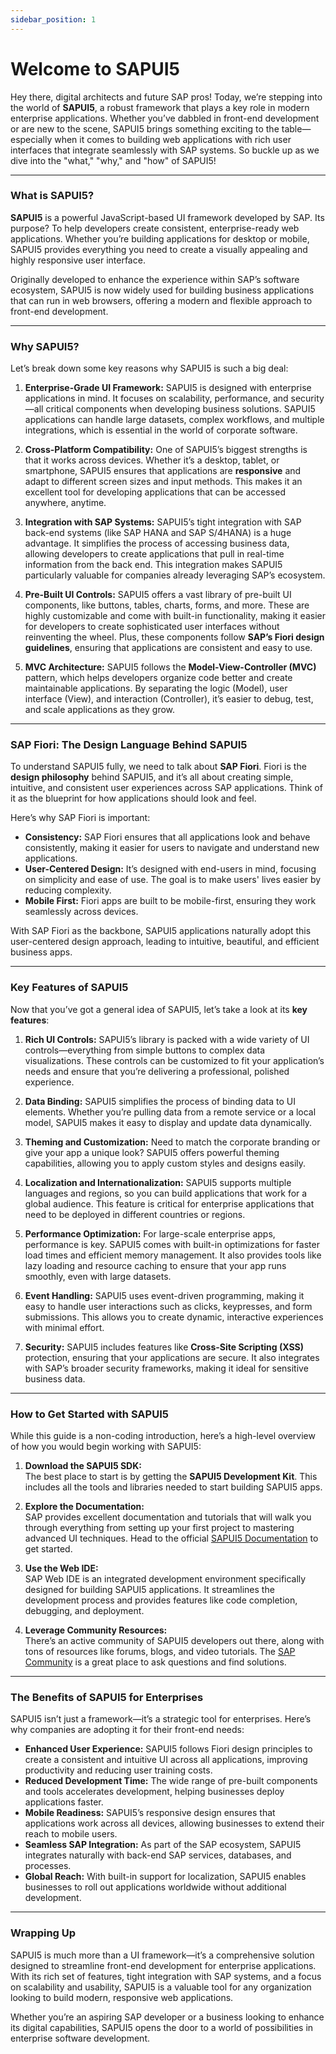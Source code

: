 ```yaml
---
sidebar_position: 1
---
```


# Welcome to SAPUI5

Hey there, digital architects and future SAP pros! Today, we’re stepping into the world of **SAPUI5**, a robust framework that plays a key role in modern enterprise applications. Whether you’ve dabbled in front-end development or are new to the scene, SAPUI5 brings something exciting to the table—especially when it comes to building web applications with rich user interfaces that integrate seamlessly with SAP systems. So buckle up as we dive into the "what," "why," and "how" of SAPUI5!

---

### What is SAPUI5?

**SAPUI5** is a powerful JavaScript-based UI framework developed by SAP. Its purpose? To help developers create consistent, enterprise-ready web applications. Whether you’re building applications for desktop or mobile, SAPUI5 provides everything you need to create a visually appealing and highly responsive user interface.

Originally developed to enhance the experience within SAP’s software ecosystem, SAPUI5 is now widely used for building business applications that can run in web browsers, offering a modern and flexible approach to front-end development.

---

### Why SAPUI5?

Let’s break down some key reasons why SAPUI5 is such a big deal:

1. **Enterprise-Grade UI Framework:**
   SAPUI5 is designed with enterprise applications in mind. It focuses on scalability, performance, and security—all critical components when developing business solutions. SAPUI5 applications can handle large datasets, complex workflows, and multiple integrations, which is essential in the world of corporate software.

2. **Cross-Platform Compatibility:**
   One of SAPUI5’s biggest strengths is that it works across devices. Whether it’s a desktop, tablet, or smartphone, SAPUI5 ensures that applications are **responsive** and adapt to different screen sizes and input methods. This makes it an excellent tool for developing applications that can be accessed anywhere, anytime.

3. **Integration with SAP Systems:**
   SAPUI5’s tight integration with SAP back-end systems (like SAP HANA and SAP S/4HANA) is a huge advantage. It simplifies the process of accessing business data, allowing developers to create applications that pull in real-time information from the back end. This integration makes SAPUI5 particularly valuable for companies already leveraging SAP’s ecosystem.

4. **Pre-Built UI Controls:**
   SAPUI5 offers a vast library of pre-built UI components, like buttons, tables, charts, forms, and more. These are highly customizable and come with built-in functionality, making it easier for developers to create sophisticated user interfaces without reinventing the wheel. Plus, these components follow **SAP’s Fiori design guidelines**, ensuring that applications are consistent and easy to use.

5. **MVC Architecture:**
   SAPUI5 follows the **Model-View-Controller (MVC)** pattern, which helps developers organize code better and create maintainable applications. By separating the logic (Model), user interface (View), and interaction (Controller), it’s easier to debug, test, and scale applications as they grow.

---

### SAP Fiori: The Design Language Behind SAPUI5

To understand SAPUI5 fully, we need to talk about **SAP Fiori**. Fiori is the **design philosophy** behind SAPUI5, and it’s all about creating simple, intuitive, and consistent user experiences across SAP applications. Think of it as the blueprint for how applications should look and feel.

Here’s why SAP Fiori is important:
- **Consistency:** SAP Fiori ensures that all applications look and behave consistently, making it easier for users to navigate and understand new applications.
- **User-Centered Design:** It’s designed with end-users in mind, focusing on simplicity and ease of use. The goal is to make users' lives easier by reducing complexity.
- **Mobile First:** Fiori apps are built to be mobile-first, ensuring they work seamlessly across devices.
  
With SAP Fiori as the backbone, SAPUI5 applications naturally adopt this user-centered design approach, leading to intuitive, beautiful, and efficient business apps.

---

### Key Features of SAPUI5

Now that you’ve got a general idea of SAPUI5, let’s take a look at its **key features**:

1. **Rich UI Controls:**
   SAPUI5’s library is packed with a wide variety of UI controls—everything from simple buttons to complex data visualizations. These controls can be customized to fit your application’s needs and ensure that you’re delivering a professional, polished experience.

2. **Data Binding:**
   SAPUI5 simplifies the process of binding data to UI elements. Whether you’re pulling data from a remote service or a local model, SAPUI5 makes it easy to display and update data dynamically.

3. **Theming and Customization:**
   Need to match the corporate branding or give your app a unique look? SAPUI5 offers powerful theming capabilities, allowing you to apply custom styles and designs easily.

4. **Localization and Internationalization:**
   SAPUI5 supports multiple languages and regions, so you can build applications that work for a global audience. This feature is critical for enterprise applications that need to be deployed in different countries or regions.

5. **Performance Optimization:**
   For large-scale enterprise apps, performance is key. SAPUI5 comes with built-in optimizations for faster load times and efficient memory management. It also provides tools like lazy loading and resource caching to ensure that your app runs smoothly, even with large datasets.

6. **Event Handling:**
   SAPUI5 uses event-driven programming, making it easy to handle user interactions such as clicks, keypresses, and form submissions. This allows you to create dynamic, interactive experiences with minimal effort.

7. **Security:**
   SAPUI5 includes features like **Cross-Site Scripting (XSS)** protection, ensuring that your applications are secure. It also integrates with SAP’s broader security frameworks, making it ideal for sensitive business data.

---

### How to Get Started with SAPUI5

While this guide is a non-coding introduction, here’s a high-level overview of how you would begin working with SAPUI5:

1. **Download the SAPUI5 SDK:**  
   The best place to start is by getting the **SAPUI5 Development Kit**. This includes all the tools and libraries needed to start building SAPUI5 apps.

2. **Explore the Documentation:**  
   SAP provides excellent documentation and tutorials that will walk you through everything from setting up your first project to mastering advanced UI techniques. Head to the official [SAPUI5 Documentation](https://sapui5.hana.ondemand.com) to get started.

3. **Use the Web IDE:**  
   SAP Web IDE is an integrated development environment specifically designed for building SAPUI5 applications. It streamlines the development process and provides features like code completion, debugging, and deployment.

4. **Leverage Community Resources:**  
   There’s an active community of SAPUI5 developers out there, along with tons of resources like forums, blogs, and video tutorials. The [SAP Community](https://community.sap.com) is a great place to ask questions and find solutions.

---

### The Benefits of SAPUI5 for Enterprises

SAPUI5 isn’t just a framework—it’s a strategic tool for enterprises. Here’s why companies are adopting it for their front-end needs:

- **Enhanced User Experience:** SAPUI5 follows Fiori design principles to create a consistent and intuitive UI across all applications, improving productivity and reducing user training costs.
- **Reduced Development Time:** The wide range of pre-built components and tools accelerates development, helping businesses deploy applications faster.
- **Mobile Readiness:** SAPUI5’s responsive design ensures that applications work across all devices, allowing businesses to extend their reach to mobile users.
- **Seamless SAP Integration:** As part of the SAP ecosystem, SAPUI5 integrates naturally with back-end SAP services, databases, and processes.
- **Global Reach:** With built-in support for localization, SAPUI5 enables businesses to roll out applications worldwide without additional development.

---

### Wrapping Up

SAPUI5 is much more than a UI framework—it’s a comprehensive solution designed to streamline front-end development for enterprise applications. With its rich set of features, tight integration with SAP systems, and a focus on scalability and usability, SAPUI5 is a valuable tool for any organization looking to build modern, responsive web applications.

Whether you’re an aspiring SAP developer or a business looking to enhance its digital capabilities, SAPUI5 opens the door to a world of possibilities in enterprise software development.